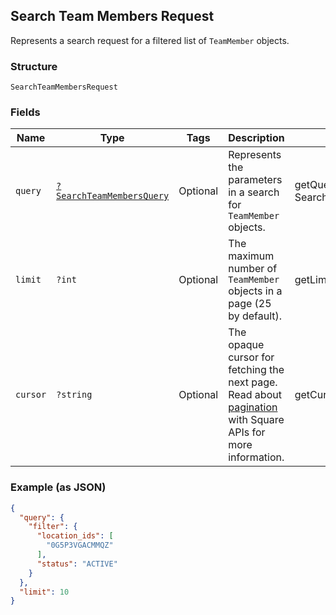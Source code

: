 ## Search Team Members Request

Represents a search request for a filtered list of `TeamMember` objects.

### Structure

`SearchTeamMembersRequest`

### Fields

| Name | Type | Tags | Description | Getter | Setter |
|  --- | --- | --- | --- | --- | --- |
| `query` | [`?SearchTeamMembersQuery`](/doc/models/search-team-members-query.md) | Optional | Represents the parameters in a search for `TeamMember` objects. | getQuery(): ?SearchTeamMembersQuery | setQuery(?SearchTeamMembersQuery query): void |
| `limit` | `?int` | Optional | The maximum number of `TeamMember` objects in a page (25 by default). | getLimit(): ?int | setLimit(?int limit): void |
| `cursor` | `?string` | Optional | The opaque cursor for fetching the next page. Read about<br>[pagination](https://developer.squareup.com/docs/docs/working-with-apis/pagination) with Square APIs for more information. | getCursor(): ?string | setCursor(?string cursor): void |

### Example (as JSON)

```json
{
  "query": {
    "filter": {
      "location_ids": [
        "0G5P3VGACMMQZ"
      ],
      "status": "ACTIVE"
    }
  },
  "limit": 10
}
```

